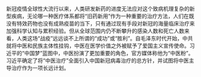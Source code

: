 新冠疫情全球性大流行以来，人类研发新药的进度无法应对这个致病机理复杂的新型疾病，无论哪一种医疗体系都将“旧药新用”作为一种重要的治疗方法，人们在既没有特效药物也没有成熟疫苗的当下，只有通过现有手段对新冠的海量临床治疗来加强科学认知与累积经验。但从全球范围内仍不断攀升的感染人数和死亡人数来看，人类这场“战疫”远远谈不上所谓的“成功”或“胜利”。自毛泽东时代开始，中共就将中医和民族主体性挂钩，中医在医学价值之外被赋予了爱国主义宣传使命。习近平的“中国梦”蓝图中，中医扮演了更加重要的角色，官方媒体称他为“中医粉”。习近平确定了将“中医治疗”全面引入中国新冠病毒治疗的总方针，并试图将中医主导治疗作为一项长远计划。